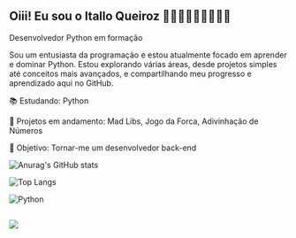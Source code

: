 ## Oiii! Eu sou o Itallo Queiroz 👨🏻‍💻👨🏻‍💻👨🏻‍💻
Desenvolvedor Python em formação

Sou um entusiasta da programação e estou atualmente focado em aprender e dominar Python. Estou explorando várias áreas, desde projetos simples até conceitos mais avançados, e compartilhando meu progresso e aprendizado aqui no GitHub.

📚 Estudando: Python

🌱 Projetos em andamento: Mad Libs, Jogo da Forca, Adivinhação de Números

🚀 Objetivo: Tornar-me um desenvolvedor back-end

![Anurag's GitHub stats](https://github-readme-stats.vercel.app/api?username=Itallo-queiroz&theme=algolia_icons=true)

![Top Langs](https://github-readme-stats.vercel.app/api/top-langs/?username=Itallo-queiroz&layout=compact)

![Python](https://img.icons8.com/color/80/000000/python.png)

##

  <a href="https://instagram.com/italloo.q" target="_blank"><img src="https://img.shields.io/badge/-Instagram-%23E4405F?style=for-the-badge&logo=instagram&logoColor=white" target="_blank"></a>

 
  
